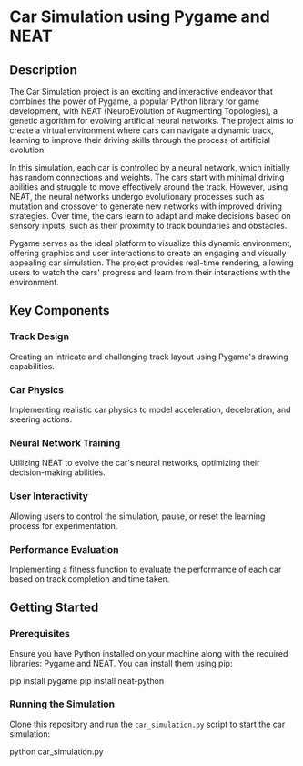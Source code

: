 # Car Simulation using Pygame and NEAT

## Description

The Car Simulation project is an exciting and interactive endeavor that combines the power of Pygame, a popular Python library for game development, with NEAT (NeuroEvolution of Augmenting Topologies), a genetic algorithm for evolving artificial neural networks. The project aims to create a virtual environment where cars can navigate a dynamic track, learning to improve their driving skills through the process of artificial evolution.

In this simulation, each car is controlled by a neural network, which initially has random connections and weights. The cars start with minimal driving abilities and struggle to move effectively around the track. However, using NEAT, the neural networks undergo evolutionary processes such as mutation and crossover to generate new networks with improved driving strategies. Over time, the cars learn to adapt and make decisions based on sensory inputs, such as their proximity to track boundaries and obstacles.

Pygame serves as the ideal platform to visualize this dynamic environment, offering graphics and user interactions to create an engaging and visually appealing car simulation. The project provides real-time rendering, allowing users to watch the cars' progress and learn from their interactions with the environment.

## Key Components

### Track Design
Creating an intricate and challenging track layout using Pygame's drawing capabilities.

### Car Physics
Implementing realistic car physics to model acceleration, deceleration, and steering actions.

### Neural Network Training
Utilizing NEAT to evolve the car's neural networks, optimizing their decision-making abilities.

### User Interactivity
Allowing users to control the simulation, pause, or reset the learning process for experimentation.

### Performance Evaluation
Implementing a fitness function to evaluate the performance of each car based on track completion and time taken.

## Getting Started

### Prerequisites
Ensure you have Python installed on your machine along with the required libraries: Pygame and NEAT. You can install them using pip:

pip install pygame
pip install neat-python


### Running the Simulation
Clone this repository and run the `car_simulation.py` script to start the car simulation:

python car_simulation.py
